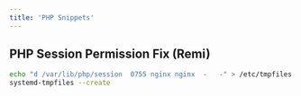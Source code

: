 ```yaml
---
title: 'PHP Snippets'
---
```


## PHP Session Permission Fix (Remi)


```bash
echo "d /var/lib/php/session  0755 nginx nginx  -   -" > /etc/tmpfiles.d/php_fix.conf
systemd-tmpfiles --create
```
